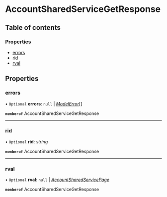 # AccountSharedServiceGetResponse


## Table of contents

### Properties

- [errors](accountsharedservicegetresponse.md#errors)
- [rid](accountsharedservicegetresponse.md#rid)
- [rval](accountsharedservicegetresponse.md#rval)

## Properties

### errors

• `Optional` **errors**: ``null`` \| [*ModelError*](modelerror.md)[]

**`memberof`** AccountSharedServiceGetResponse

___

### rid

• `Optional` **rid**: *string*

**`memberof`** AccountSharedServiceGetResponse

___

### rval

• `Optional` **rval**: ``null`` \| [*AccountSharedServicePage*](accountsharedservicepage.md)

**`memberof`** AccountSharedServiceGetResponse
